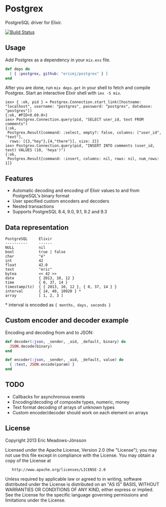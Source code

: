 # Postgrex

PostgreSQL driver for Elixir.

[![Build Status](https://travis-ci.org/ericmj/postgrex.png?branch=master)](https://travis-ci.org/ericmj/postgrex)

## Usage

Add Postgrex as a dependency in your `mix.exs` file.

```elixir
def deps do
  [ { :postgrex, github: "ericmj/postgrex" } ]
end
```

After you are done, run `mix deps.get` in your shell to fetch and compile Postgrex. Start an interactive Elixir shell with `iex -S mix`.

```iex
iex> { :ok, pid } = Postgrex.Connection.start_link([hostname: "localhost", username: "postgres", password: "postgres", database: "postgres"])
{:ok, #PID<0.69.0>}
iex> Postgrex.Connection.query(pid, "SELECT user_id, text FROM comments")
{:ok,
 Postgrex.Result[command: :select, empty?: false, columns: ["user_id", "text"],
  rows: [{3,"hey"},{4,"there"}], size: 2]}
iex> Postgrex.Connection.query(pid, "INSERT INTO comments (user_id, text) VALUES (10, 'heya')")
{:ok,
 Postgrex.Result[command: :insert, columns: nil, rows: nil, num_rows: 1]}

```

## Features

  * Automatic decoding and encoding of Elixir values to and from PostgreSQL's binary format
  * User specified custom encoders and decoders
  * Nested transactions
  * Supports PostgreSQL 8.4, 9.0, 9.1, 9.2 and 9.3

## Data representation

    PostgreSQL     Elixir
    ----------     ------
    NULL           nil
    bool           true | false
    char           "é"
    int            42
    float          42.0
    text           "eric"
    bytea          << 42 >>
    date           { 2013, 10, 12 }
    time           { 0, 37, 14 }
    timestamp(tz)  { { 2013, 10, 12 }, { 0, 37, 14 } }
    interval       { 14, 40, 10920 } *
    array          [ 1, 2, 3 ]

\* interval is encoded as `{ months, days, seconds }`

## Custom encoder and decoder example

Encoding and decoding from and to JSON:

```elixir
def decoder(:json, _sender, _oid, _default, binary) do
  JSON.decode(binary)
end

def encoder(:json, _sender, _oid, _default, value) do
  { :text, JSON.encode(param) }
end
```

## TODO

  * Callbacks for asynchronous events
  * Encoding/decoding of composite types, numeric, money
  * Text format decoding of arrays of unknown types
  * Custom encoder/decoder should work on each element on arrays

## License

   Copyright 2013 Eric Meadows-Jönsson

   Licensed under the Apache License, Version 2.0 (the "License");
   you may not use this file except in compliance with the License.
   You may obtain a copy of the License at

       http://www.apache.org/licenses/LICENSE-2.0

   Unless required by applicable law or agreed to in writing, software
   distributed under the License is distributed on an "AS IS" BASIS,
   WITHOUT WARRANTIES OR CONDITIONS OF ANY KIND, either express or implied.
   See the License for the specific language governing permissions and
   limitations under the License.
